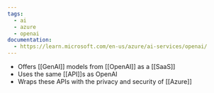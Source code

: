 ```yaml
---
tags:
  - ai
  - azure
  - openai
documentation:
  - https://learn.microsoft.com/en-us/azure/ai-services/openai/
---
```

 - Offers [[GenAI]] models from [[OpenAI]] as a [[SaaS]]
 - Uses the same [[API]]s as OpenAI
 - Wraps these APIs with the privacy and security of [[Azure]]
